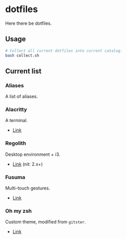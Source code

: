 # dotfiles

Here there be dotfiles.

## Usage

```sh
# Collect all current dotfiles into current catalog.
bash collect.sh
```

## Current list

### Aliases

A list of aliases.

### Alacritty

A terminal.

- [Link](https://github.com/alacritty/alacritty)

### Regolith

Desktop environment + i3.

- [Link](https://regolith-desktop.com/) (nit: 2.x+)

### Fusuma

Multi-touch gestures.

- [Link](https://github.com/iberianpig/fusuma)

### Oh my zsh

Custom theme, modified from `gitster`.

- [Link](https://ohmyz.sh/)
